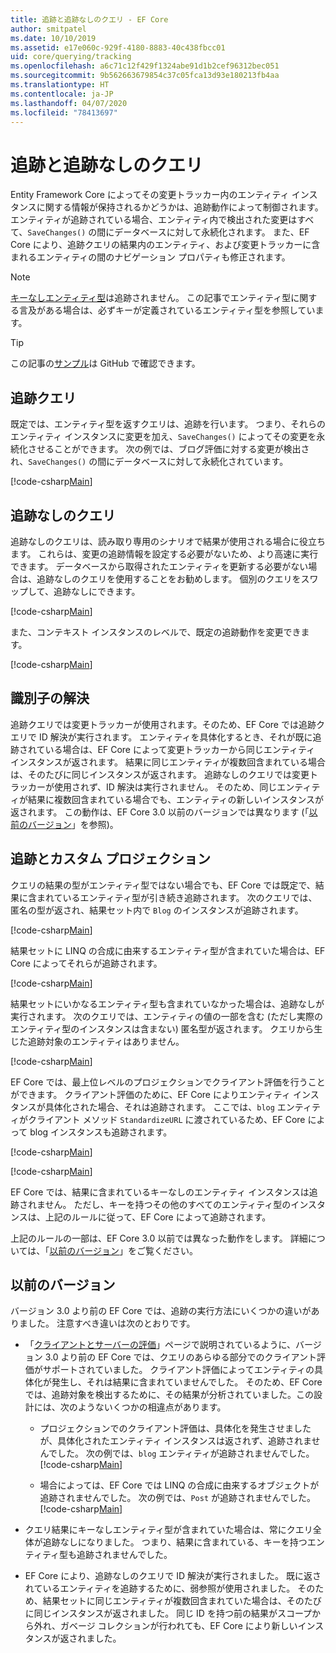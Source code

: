 ```yaml
---
title: 追跡と追跡なしのクエリ - EF Core
author: smitpatel
ms.date: 10/10/2019
ms.assetid: e17e060c-929f-4180-8883-40c438fbcc01
uid: core/querying/tracking
ms.openlocfilehash: a6c71c12f429f1324abe91d1b2cef96312bec051
ms.sourcegitcommit: 9b562663679854c37c05fca13d93e180213fb4aa
ms.translationtype: HT
ms.contentlocale: ja-JP
ms.lasthandoff: 04/07/2020
ms.locfileid: "78413697"
---
```

# <a name="tracking-vs-no-tracking-queries"></a>追跡と追跡なしのクエリ

Entity Framework Core によってその変更トラッカー内のエンティティ インスタンスに関する情報が保持されるかどうかは、追跡動作によって制御されます。 エンティティが追跡されている場合、エンティティ内で検出された変更はすべて、`SaveChanges()` の間にデータベースに対して永続化されます。 また、EF Core により、追跡クエリの結果内のエンティティ、および変更トラッカーに含まれるエンティティの間のナビゲーション プロパティも修正されます。

> [!NOTE]
> [キーなしエンティティ型](xref:core/modeling/keyless-entity-types)は追跡されません。 この記事でエンティティ型に関する言及がある場合は、必ずキーが定義されているエンティティ型を参照しています。

> [!TIP]  
> この記事の[サンプル](https://github.com/dotnet/EntityFramework.Docs/tree/master/samples/core/Querying)は GitHub で確認できます。

## <a name="tracking-queries"></a>追跡クエリ

既定では、エンティティ型を返すクエリは、追跡を行います。 つまり、それらのエンティティ インスタンスに変更を加え、`SaveChanges()` によってその変更を永続化させることができます。 次の例では、ブログ評価に対する変更が検出され、`SaveChanges()` の間にデータベースに対して永続化されています。

[!code-csharp[Main](../../../samples/core/Querying/Tracking/Sample.cs#Tracking)]

## <a name="no-tracking-queries"></a>追跡なしのクエリ

追跡なしのクエリは、読み取り専用のシナリオで結果が使用される場合に役立ちます。 これらは、変更の追跡情報を設定する必要がないため、より高速に実行できます。 データベースから取得されたエンティティを更新する必要がない場合は、追跡なしのクエリを使用することをお勧めします。 個別のクエリをスワップして、追跡なしにできます。

[!code-csharp[Main](../../../samples/core/Querying/Tracking/Sample.cs#NoTracking)]

また、コンテキスト インスタンスのレベルで、既定の追跡動作を変更できます。

[!code-csharp[Main](../../../samples/core/Querying/Tracking/Sample.cs#ContextDefaultTrackingBehavior)]

## <a name="identity-resolution"></a>識別子の解決

追跡クエリでは変更トラッカーが使用されます。そのため、EF Core では追跡クエリで ID 解決が実行されます。 エンティティを具体化するとき、それが既に追跡されている場合は、EF Core によって変更トラッカーから同じエンティティ インスタンスが返されます。 結果に同じエンティティが複数回含まれている場合は、そのたびに同じインスタンスが返されます。 追跡なしのクエリでは変更トラッカーが使用されず、ID 解決は実行されません。 そのため、同じエンティティが結果に複数回含まれている場合でも、エンティティの新しいインスタンスが返されます。 この動作は、EF Core 3.0 以前のバージョンでは異なります (「[以前のバージョン](#previous-versions)」を参照)。

## <a name="tracking-and-custom-projections"></a>追跡とカスタム プロジェクション

クエリの結果の型がエンティティ型ではない場合でも、EF Core では既定で、結果に含まれているエンティティ型が引き続き追跡されます。 次のクエリでは、匿名の型が返され、結果セット内で `Blog` のインスタンスが追跡されます。

[!code-csharp[Main](../../../samples/core/Querying/Tracking/Sample.cs#CustomProjection1)]

結果セットに LINQ の合成に由来するエンティティ型が含まれていた場合は、EF Core によってそれらが追跡されます。

[!code-csharp[Main](../../../samples/core/Querying/Tracking/Sample.cs#CustomProjection2)]

結果セットにいかなるエンティティ型も含まれていなかった場合は、追跡なしが実行されます。 次のクエリでは、エンティティの値の一部を含む (ただし実際のエンティティ型のインスタンスは含まない) 匿名型が返されます。 クエリから生じた追跡対象のエンティティはありません。

[!code-csharp[Main](../../../samples/core/Querying/Tracking/Sample.cs#CustomProjection3)]

 EF Core では、最上位レベルのプロジェクションでクライアント評価を行うことができます。 クライアント評価のために、EF Core によりエンティティ インスタンスが具体化された場合、それは追跡されます。 ここでは、`blog` エンティティがクライアント メソッド `StandardizeURL` に渡されているため、EF Core によって blog インスタンスも追跡されます。

[!code-csharp[Main](../../../samples/core/Querying/Tracking/Sample.cs#ClientProjection)]

[!code-csharp[Main](../../../samples/core/Querying/Tracking/Sample.cs#ClientMethod)]

EF Core では、結果に含まれているキーなしのエンティティ インスタンスは追跡されません。 ただし、キーを持つその他のすべてのエンティティ型のインスタンスは、上記のルールに従って、EF Core によって追跡されます。

上記のルールの一部は、EF Core 3.0 以前では異なった動作をします。 詳細については、「[以前のバージョン](#previous-versions)」をご覧ください。

## <a name="previous-versions"></a>以前のバージョン

バージョン 3.0 より前の EF Core では、追跡の実行方法にいくつかの違いがありました。 注意すべき違いは次のとおりです。

- 「[クライアントとサーバーの評価](xref:core/querying/client-eval)」ページで説明されているように、バージョン 3.0 より前の EF Core では、クエリのあらゆる部分でのクライアント評価がサポートされていました。 クライアント評価によってエンティティの具体化が発生し、それは結果に含まれていませんでした。 そのため、EF Core では、追跡対象を検出するために、その結果が分析されていました。この設計には、次のようないくつかの相違点があります。
  - プロジェクションでのクライアント評価は、具体化を発生させましたが、具体化されたエンティティ インスタンスは返されず、追跡されませんでした。 次の例では、`blog` エンティティが追跡されませんでした。
    [!code-csharp[Main](../../../samples/core/Querying/Tracking/Sample.cs#ClientProjection)]

  - 場合によっては、EF Core では LINQ の合成に由来するオブジェクトが追跡されませんでした。 次の例では、`Post` が追跡されませんでした。
    [!code-csharp[Main](../../../samples/core/Querying/Tracking/Sample.cs#CustomProjection2)]

- クエリ結果にキーなしエンティティ型が含まれていた場合は、常にクエリ全体が追跡なしになりました。 つまり、結果に含まれている、キーを持つエンティティ型も追跡されませんでした。
- EF Core により、追跡なしのクエリで ID 解決が実行されました。 既に返されているエンティティを追跡するために、弱参照が使用されました。 そのため、結果セットに同じエンティティが複数回含まれていた場合は、そのたびに同じインスタンスが返されました。 同じ ID を持つ前の結果がスコープから外れ、ガベージ コレクションが行われても、EF Core により新しいインスタンスが返されました。

